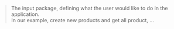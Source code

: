 > The input package, defining what the user would like to do in the application.<br>
> In our example, create new products and get all product, ...

